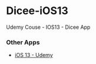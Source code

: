 # Dicee-iOS13
Udemy Couse - IOS13 - Dicee App

### Other Apps
* [iOS 13 - Udemy](https://github.com/brunabispo/ios13-udemy.git)
